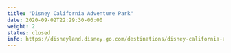 ```yaml
---
title: "Disney California Adventure Park"
date: 2020-09-02T22:29:30-06:00
weight: 2
status: closed
info: https://disneyland.disney.go.com/destinations/disney-california-adventure/
---
```


